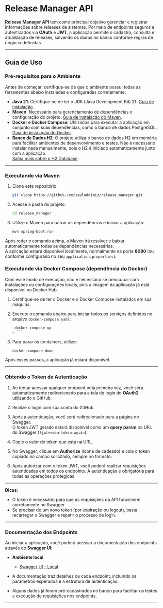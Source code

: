 # Release Manager API

**Release Manager API** tem como principal objetivo gerenciar e registrar informações sobre releases de sistemas. Por meio de endpoints seguros e autenticados via **OAuth** e **JWT**, a aplicação permite o cadastro, consulta e atualização de releases, salvando os dados no banco conforme regras de negócio definidas.

---

## Guia de Uso

### Pré-requisitos para o Ambiente

Antes de começar, certifique-se de que o ambiente possui todas as ferramentas abaixo instaladas e configuradas corretamente:

- **Java 21**: Certifique-se de ter o JDK (Java Development Kit) 21. <a href="https://openjdk.org/install/" target="_blank">Guia de instalação</a>.
- **Maven**: Necessário para gerenciamento de dependências e configuração do projeto. <a href="https://maven.apache.org/install.html" target="_blank">Guia de instalação do Maven</a>.
- **Docker e Docker Compose**: Utilizados para executar a aplicação em conjunto com suas dependências, como o banco de dados PostgreSQL. <a href="https://docs.docker.com/get-docker/" target="_blank">Guia de instalação do Docker</a>.
- **Banco de Dados H2**: O projeto utiliza o banco de dados H2 em memória para facilitar ambientes de desenvolvimento e testes. Não é necessário instalar nada manualmente, pois o H2 é iniciado automaticamente junto com a aplicação.  
  <a href="https://www.h2database.com/html/main.html" target="_blank">Saiba mais sobre o H2 Database</a>.
---

### Executando via Maven

1. Clone este repositório:
   ```bash
   git clone https://github.com/sauloddiniz/release_manager.git
   ```

2. Acesse a pasta do projeto:
   ```bash
   cd release_manager
   ```

3. Utilize o Maven para baixar as dependências e iniciar a aplicação:
   ```bash
   mvn spring-boot:run
   ```

Após rodar o comando acima, o Maven irá resolver e baixar automaticamente todas as dependências necessárias.  
A aplicação estará disponível localmente, normalmente na porta **8080** (ou conforme configurado no seu `application.properties`).


### Executando via Docker Compose (dependência do Docker)

Com esse modo de execução, não é necessário se preocupar com instalações ou configurações locais, pois a imagem da aplicação já está disponível no Docker Hub.

1. Certifique-se de ter o Docker e o Docker Compose instalados em sua máquina.

2. Execute o comando abaixo para iniciar todos os serviços definidos no arquivo `docker-compose.yaml`:
   ```bash
    docker-compose up
   > ```

3. Para parar os containers, utilize:
   ```bash
   docker-compose down
   ```

Após esses passos, a aplicação já estará disponível.

---

### Obtendo o Token de Autenticação

1. Ao tentar acessar qualquer endpoint pela primeira vez, você será automaticamente redirecionado para a tela de login do **OAuth2** utilizando o GitHub.

2. Realize o login com sua conta do GitHub.

3. Após a autenticação, você será redirecionado para a página do Swagger.  
   O token JWT gerado estará disponível como um **query param** na URL do Swagger (`?jwt=<seu-token-aqui>`).

4. Copie o valor do token que está na URL.

5. No Swagger, clique em **Authorize** (ícone de cadeado) e cole o token copiado no campo solicitado, sempre no formato:

6. Após autorizar com o token JWT, você poderá realizar requisições autenticadas em todos os endpoints. A autenticação é obrigatória para todas as operações protegidas.

---

**Dicas:**
- O token é necessário para que as requisições da API funcionem corretamente no Swagger.
- Se precisar de um novo token (por expiração ou logout), basta recarregar o Swagger e repetir o processo de login.

---


### Documentação dos Endpoints

Ao iniciar a aplicação, você poderá acessar a documentação dos endpoints através do **Swagger UI**:

- **Ambiente local**:
    - <a href="http://localhost:8080/release-manager/swagger-ui/index.html" target="_blank">Swagger UI - Local</a>


- A documentação traz detalhes de cada endpoint, incluindo os parâmetros esperados e a estrutura de autenticação.


- Alguns dados já foram pré-cadastrados no banco para facilitar os testes e execução de requisições nos endpoints.
---